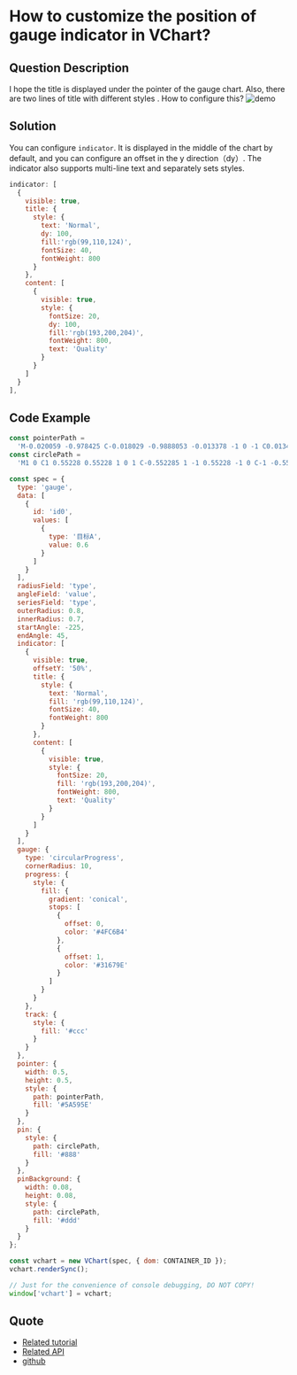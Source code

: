 # How to customize the position of gauge indicator in VChart?

## Question Description

I hope the title is displayed under the pointer of the gauge chart. Also, there are two lines of title with different styles . How to configure this?
![demo](/vchart/faq/20-0.png)

## Solution

You can configure `indicator`. It is displayed in the middle of the chart by default, and you can configure an offset in the y direction（dy）. The indicator also supports multi-line text and separately sets styles.

```js
indicator: [
  {
    visible: true,
    title: {
      style: {
        text: 'Normal',
        dy: 100,
        fill:'rgb(99,110,124)',
        fontSize: 40,
        fontWeight: 800
      }
    },
    content: [
      {
        visible: true,
        style: {
          fontSize: 20,
          dy: 100,
          fill:'rgb(193,200,204)',
          fontWeight: 800,
          text: 'Quality'
        }
      }
    ]
  }
],
```

## Code Example

```javascript livedemo
const pointerPath =
  'M-0.020059 -0.978425 C-0.018029 -0.9888053 -0.013378 -1 0 -1 C0.01342 -1 0.01812 -0.989146 0.0201 -0.978425 C0.02161 -0.9702819 0.0692 -0.459505 0.09486 -0.184807 C0.10298 -0.097849 0.1089 -0.034548 0.11047 -0.018339 C0.11698 0.04908 0.07373 0.11111 0.00002 0.11111 C-0.07369 0.11111 -0.117184 0.04991 -0.110423 -0.018339 C-0.103662 -0.086591 -0.022089 -0.9680447 -0.020059 -0.978425Z';
const circlePath =
  'M1 0 C1 0.55228 0.55228 1 0 1 C-0.552285 1 -1 0.55228 -1 0 C-1 -0.552285 -0.552285 -1 0 -1 C0.55228 -1 1 -0.552285 1 0Z';

const spec = {
  type: 'gauge',
  data: [
    {
      id: 'id0',
      values: [
        {
          type: '目标A',
          value: 0.6
        }
      ]
    }
  ],
  radiusField: 'type',
  angleField: 'value',
  seriesField: 'type',
  outerRadius: 0.8,
  innerRadius: 0.7,
  startAngle: -225,
  endAngle: 45,
  indicator: [
    {
      visible: true,
      offsetY: '50%',
      title: {
        style: {
          text: 'Normal',
          fill: 'rgb(99,110,124)',
          fontSize: 40,
          fontWeight: 800
        }
      },
      content: [
        {
          visible: true,
          style: {
            fontSize: 20,
            fill: 'rgb(193,200,204)',
            fontWeight: 800,
            text: 'Quality'
          }
        }
      ]
    }
  ],
  gauge: {
    type: 'circularProgress',
    cornerRadius: 10,
    progress: {
      style: {
        fill: {
          gradient: 'conical',
          stops: [
            {
              offset: 0,
              color: '#4FC6B4'
            },
            {
              offset: 1,
              color: '#31679E'
            }
          ]
        }
      }
    },
    track: {
      style: {
        fill: '#ccc'
      }
    }
  },
  pointer: {
    width: 0.5,
    height: 0.5,
    style: {
      path: pointerPath,
      fill: '#5A595E'
    }
  },
  pin: {
    style: {
      path: circlePath,
      fill: '#888'
    }
  },
  pinBackground: {
    width: 0.08,
    height: 0.08,
    style: {
      path: circlePath,
      fill: '#ddd'
    }
  }
};

const vchart = new VChart(spec, { dom: CONTAINER_ID });
vchart.renderSync();

// Just for the convenience of console debugging, DO NOT COPY!
window['vchart'] = vchart;
```

## Quote

- [Related tutorial](https://visactor.io/vchart/guide/tutorial_docs/Chart_Concepts/Indicator)
- [Related API](https://visactor.io/vchart/option/gaugeChart#indicator.offsetY)
- [github](https://github.com/VisActor/VChart)
